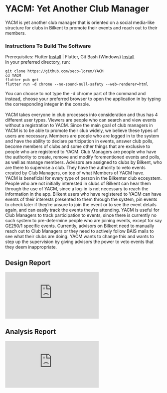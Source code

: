 # YACM: Yet Another Club Manager
YACM is yet another club manager that is oriented on a social media-like structure for clubs in Bilkent to promote their events and reach out to their members.

### Instructions To Build The Software
Prerequisites: Flutter [Install](https://docs.flutter.dev/get-started/install) | Flutter, Git Bash (Windows) [Install](https://git-scm.com/downloads) \
In your preferred directory, run:
```
git clone https://github.com/seco-lorem/YACM
cd YACM
flutter pub get
flutter run -d chrome --no-sound-null-safety --web-renderer=html
```
You can choose to not type the -d chrome part of the command and instead, choose your preferred browser to open the application in by typing the corresponding integer in the console.\
\
YACM takes everyone in club processes into consideration and thus has 4 different user types. Viewers are people who can search and view events without a registration to YACM. Since the main goal of club managers in YACM is to be able to promote their club widely, we believe these types of users are necessary. Members are people who are logged in to the system and have the ability to declare participation in events, answer club polls, become members of clubs and some other things that are exclusive to people who are registered to YACM. Club Managers are people who have the authority to create, remove and modify forementioned events and polls, as well as manage members. Advisors are assigned to clubs by Bilkent, who are there to supervise a club. They have the authority to veto events created by Club Managers, on top of what Members of YACM have.\
YACM is beneficial for every type of person in the Bilkenter club ecosystem. People who are not initially interested in clubs of Bilkent can hear them through the use of YACM, since a log-in is not necessary to reach the information in the app. Bilkent users who have registered to YACM can have events of their interests presented to them through the system, pin events to check later if they’re unsure to join the event or to see the event details again, and can easily track the events they’re attending. YACM is useful for Club Managers to track participation to events, since there is currently no such system to pre-determine people who are joining events, except for say GE250/1 specific events. Currently, advisors on Bilkent need to manually reach out to Club Managers or they need to actively follow BAIS mails to see what their clubs are doing. YACM wants to change this and wants to step up the supervision by giving advisors the power to veto events that they deem inappropriate.

## Design Report

![Design Report](https://github.com/seco-lorem/YACM/tree/main/reports/Design_Report.pdf)

## Analysis Report

![Analysis Report](https://github.com/seco-lorem/YACM/tree/main/reports/Analysis_Report.pdf)
